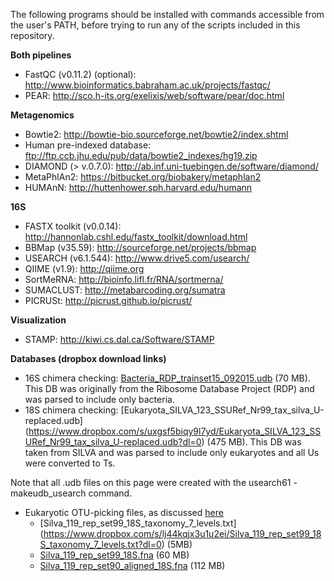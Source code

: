 The following programs should be installed with commands accessible from the user's PATH, before trying to run any of the scripts included in this repository.

**Both pipelines**
* FastQC (v0.11.2) (optional): http://www.bioinformatics.babraham.ac.uk/projects/fastqc/
* PEAR: http://sco.h-its.org/exelixis/web/software/pear/doc.html
 
**Metagenomics**
* Bowtie2: http://bowtie-bio.sourceforge.net/bowtie2/index.shtml
* Human pre-indexed database: ftp://ftp.ccb.jhu.edu/pub/data/bowtie2_indexes/hg19.zip
* DIAMOND (> v.0.7.0): http://ab.inf.uni-tuebingen.de/software/diamond/
* MetaPhlAn2: https://bitbucket.org/biobakery/metaphlan2
* HUMAnN: http://huttenhower.sph.harvard.edu/humann

**16S**
* FASTX toolkit (v0.0.14): http://hannonlab.cshl.edu/fastx_toolkit/download.html
* BBMap (v35.59): http://sourceforge.net/projects/bbmap 
* USEARCH (v6.1.544): http://www.drive5.com/usearch/
* QIIME (v1.9): http://qiime.org
* SortMeRNA: http://bioinfo.lifl.fr/RNA/sortmerna/
* SUMACLUST: http://metabarcoding.org/sumatra
* PICRUSt: http://picrust.github.io/picrust/

**Visualization**
* STAMP: http://kiwi.cs.dal.ca/Software/STAMP


**Databases (dropbox download links)**
* 16S chimera checking: [Bacteria_RDP_trainset15_092015.udb](https://www.dropbox.com/s/8qr42doaez48oc3/Bacteria_RDP_trainset15_092015.udb?dl=0) (70 MB). This DB was originally from the Ribosome Database Project (RDP) and was parsed to include only bacteria. 
* 18S chimera checking: [Eukaryota_SILVA_123_SSURef_Nr99_tax_silva_U-replaced.udb] (https://www.dropbox.com/s/uxgsf5biqy9l7yd/Eukaryota_SILVA_123_SSURef_Nr99_tax_silva_U-replaced.udb?dl=0) (475 MB). This DB was taken from SILVA and was parsed to include only eukaryotes and all Us were converted to Ts.

Note that all .udb files on this page were created with the usearch61 -makeudb_usearch command.

* Eukaryotic OTU-picking files, as discussed [here](https://github.com/mlangill/microbiome_helper/wiki/Changes-to-16S-workflow-for-18S-data)
   * [Silva_119_rep_set99_18S_taxonomy_7_levels.txt] (https://www.dropbox.com/s/lj44kqjx3u1u2ei/Silva_119_rep_set99_18S_taxonomy_7_levels.txt?dl=0) (5MB)
   * [Silva_119_rep_set99_18S.fna](https://www.dropbox.com/s/muq4up1lp5al5pz/Silva_119_rep_set99_18S.fna?dl=0) (60 MB)
   * [Silva_119_rep_set90_aligned_18S.fna](https://www.dropbox.com/s/cw77k375ayaqh0n/Silva_119_rep_set90_aligned_18S.fna?dl=0) (112 MB)
